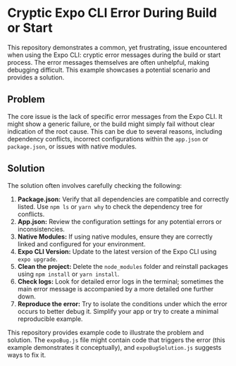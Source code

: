 # Cryptic Expo CLI Error During Build or Start

This repository demonstrates a common, yet frustrating, issue encountered when using the Expo CLI: cryptic error messages during the build or start process.  The error messages themselves are often unhelpful, making debugging difficult.  This example showcases a potential scenario and provides a solution.

## Problem

The core issue is the lack of specific error messages from the Expo CLI.  It might show a generic failure, or the build might simply fail without clear indication of the root cause.  This can be due to several reasons, including dependency conflicts, incorrect configurations within the `app.json` or `package.json`, or issues with native modules.

## Solution

The solution often involves carefully checking the following:

1. **Package.json:** Verify that all dependencies are compatible and correctly listed.  Use `npm ls` or `yarn why` to check the dependency tree for conflicts.
2. **App.json:** Review the configuration settings for any potential errors or inconsistencies.
3. **Native Modules:**  If using native modules, ensure they are correctly linked and configured for your environment.
4. **Expo CLI Version:** Update to the latest version of the Expo CLI using `expo upgrade`.
5. **Clean the project:** Delete the `node_modules` folder and reinstall packages using `npm install` or `yarn install`.
6. **Check logs:**  Look for detailed error logs in the terminal; sometimes the main error message is accompanied by a more detailed one further down.
7. **Reproduce the error:** Try to isolate the conditions under which the error occurs to better debug it.  Simplify your app or try to create a minimal reproducible example.

This repository provides example code to illustrate the problem and solution. The `expoBug.js` file might contain code that triggers the error (this example demonstrates it conceptually), and `expoBugSolution.js` suggests ways to fix it.